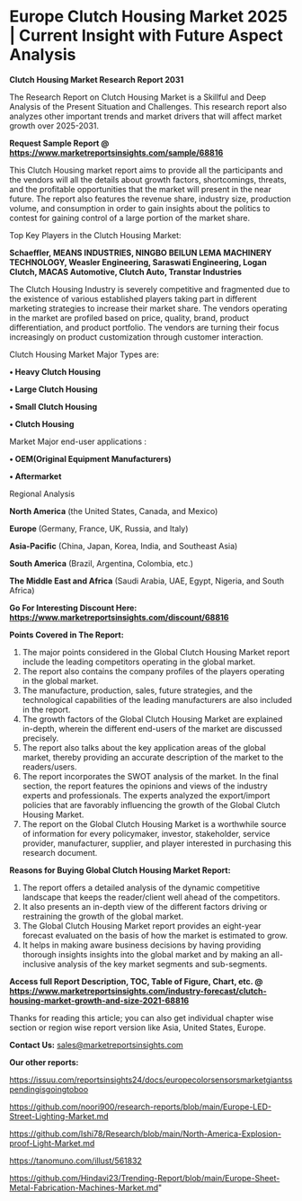 # Europe Clutch Housing Market 2025 | Current Insight with Future Aspect Analysis

<strong>Clutch Housing Market Research Report 2031</strong>

The Research Report on Clutch Housing Market is a Skillful and Deep Analysis of the Present Situation and Challenges. This research report also analyzes other important trends and market drivers that will affect market growth over 2025-2031.

<strong>Request Sample Report @ <a href=https://www.marketreportsinsights.com/sample/68816>https://www.marketreportsinsights.com/sample/68816</a></strong>

This Clutch Housing market report aims to provide all the participants and the vendors will all the details about growth factors, shortcomings, threats, and the profitable opportunities that the market will present in the near future. The report also features the revenue share, industry size, production volume, and consumption in order to gain insights about the politics to contest for gaining control of a large portion of the market share.

Top Key Players in the Clutch Housing Market:

<strong>Schaeffler, MEANS INDUSTRIES, NINGBO BEILUN LEMA MACHINERY TECHNOLOGY, Weasler Engineering, Saraswati Engineering, Logan Clutch, MACAS Automotive, Clutch Auto, Transtar Industries</strong>

The Clutch Housing Industry is severely competitive and fragmented due to the existence of various established players taking part in different marketing strategies to increase their market share. The vendors operating in the market are profiled based on price, quality, brand, product differentiation, and product portfolio. The vendors are turning their focus increasingly on product customization through customer interaction.

Clutch Housing Market Major Types are:

<strong>• Heavy Clutch Housing

• Large Clutch Housing

• Small Clutch Housing

• Clutch Housing</strong>

Market Major end-user applications :

<strong>• OEM(Original Equipment Manufacturers)

• Aftermarket</strong>

Regional Analysis

</u><strong><b>North America</b></strong> (the United States, Canada, and Mexico)

<strong><b>Europe </b></strong>(Germany, France, UK, Russia, and Italy)

<strong><b>Asia-Pacific</b></strong> (China, Japan, Korea, India, and Southeast Asia)

<strong><b>South America</b></strong> (Brazil, Argentina, Colombia, etc.)

<strong><b>The Middle East and Africa</b></strong> (Saudi Arabia, UAE, Egypt, Nigeria, and South Africa)

<strong>Go For Interesting Discount Here: <a href=https://www.marketreportsinsights.com/discount/68816>https://www.marketreportsinsights.com/discount/68816</a></strong>

<strong>Points Covered in The Report:</strong>
<ol>
  <li>The major points considered in the Global Clutch Housing Market report include the leading competitors operating in the global market.</li>
  <li>The report also contains the company profiles of the players operating in the global market.</li>
  <li>The manufacture, production, sales, future strategies, and the technological capabilities of the leading manufacturers are also included in the report.</li>
  <li>The growth factors of the Global Clutch Housing Market are explained in-depth, wherein the different end-users of the market are discussed precisely.</li>
  <li>The report also talks about the key application areas of the global market, thereby providing an accurate description of the market to the readers/users.</li>
  <li>The report incorporates the SWOT analysis of the market. In the final section, the report features the opinions and views of the industry experts and professionals. The experts analyzed the export/import policies that are favorably influencing the growth of the Global Clutch Housing Market.</li>
  <li>The report on the Global Clutch Housing Market is a worthwhile source of information for every policymaker, investor, stakeholder, service provider, manufacturer, supplier, and player interested in purchasing this research document.</li>
</ol>
<strong>Reasons for Buying Global Clutch Housing Market Report:</strong>

<ol>
  <li>The report offers a detailed analysis of the dynamic competitive landscape that keeps the reader/client well ahead of the competitors.</li>
  <li>It also presents an in-depth view of the different factors driving or restraining the growth of the global market.</li>
  <li>The Global Clutch Housing Market report provides an eight-year forecast evaluated on the basis of how the market is estimated to grow.</li>
  <li>It helps in making aware business decisions by having providing thorough insights insights into the global market and by making an all-inclusive analysis of the key market segments and sub-segments.</li>
</ol>
<strong>Access full Report Description, TOC, Table of Figure, Chart, etc. @ <a href=https://www.marketreportsinsights.com/industry-forecast/clutch-housing-market-growth-and-size-2021-68816>https://www.marketreportsinsights.com/industry-forecast/clutch-housing-market-growth-and-size-2021-68816</a></strong>


Thanks for reading this article; you can also get individual chapter wise section or region wise report version like Asia, United States, Europe.

<strong>Contact Us:</strong>
sales@marketreportsinsights.com

<strong>Our other reports:</strong>

<a href=https://issuu.com/reportsinsights24/docs/europecolorsensorsmarketgiantsspendingisgoingtoboo>https://issuu.com/reportsinsights24/docs/europecolorsensorsmarketgiantsspendingisgoingtoboo</a>

<a href=https://github.com/noori900/research-reports/blob/main/Europe-LED-Street-Lighting-Market.md>https://github.com/noori900/research-reports/blob/main/Europe-LED-Street-Lighting-Market.md</a>

<a href=https://github.com/Ishi78/Research/blob/main/North-America-Explosion-proof-Light-Market.md>https://github.com/Ishi78/Research/blob/main/North-America-Explosion-proof-Light-Market.md</a>

<a href=https://tanomuno.com/illust/561832>https://tanomuno.com/illust/561832</a>

<a href=https://github.com/Hindavi23/Trending-Report/blob/main/Europe-Sheet-Metal-Fabrication-Machines-Market.md>https://github.com/Hindavi23/Trending-Report/blob/main/Europe-Sheet-Metal-Fabrication-Machines-Market.md</a>"
